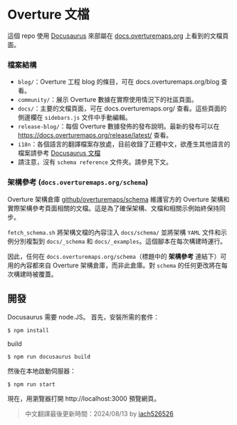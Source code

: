 # Overture 文檔

這個 repo 使用 [Docusaurus](https://docusaurus.io/) 來部屬在 [docs.overturemaps.org](https://docs.overturemaps.org) 上看到的文檔頁面。

### 檔案結構
- `blog/`：Overture 工程 blog 的條目，可在 docs.overturemaps.org/blog 查看。
- `community/`：展示 Overture 數據在實際使用情況下的社區頁面。
- `docs/`：主要的文檔頁面，可在 docs.overturemaps.org/ 查看。這些頁面的側邊欄在 `sidebars.js` 文件中手動編輯。
- `release-blog/`：每個 Overture 數據發佈的發布說明。最新的發布可以在 https://docs.overturemaps.org/release/latest/ 查看。
- `i18n`：各個語言的翻譯檔案存放處，目前收錄了正體中文，欲產生其他語言的檔案請參考 [Docusaurus 文檔](https://github.com/facebook/docusaurus)
- 請注意，沒有 `schema reference` 文件夾。請參見下文。

### 架構參考 (`docs.overturemaps.org/schema`)
Overture 架構倉庫 [github/overturemaps/schema](https://github.com/overturemaps/schema) 維護官方的 Overture 架構和實際架構參考頁面相關的文檔。這是為了確保架構、文檔和相關示例始終保持同步。

 `fetch_schema.sh` 將架構文檔的內容注入 `docs/schema/` 並將架構 `YAML` 文件和示例分別複製到 `docs/_schema` 和 `docs/_examples`。這個腳本在每次構建時運行。

因此，任何在 `docs.overturemaps.org/schema`（標題中的 **架構參考** 連結下）可用的內容都來自 Overture 架構倉庫，而非此倉庫。對 `schema` 的任何更改將在每次構建時被覆蓋。



## 開發
Docusaurus 需要 node.JS。
首先，安裝所需的套件：
```
$ npm install
```
build
```
$ npm run docusaurus build
```
然後在本地啟動伺服器：
```
$ npm run start
```

現在，用瀏覽器打開 http://localhost:3000 預覽網頁。


> 中文翻譯最後更新時間：2024/08/13 by [iach526526](https://github.com/iach526526)